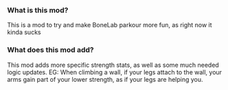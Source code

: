 ### What is this mod?
This is a mod to try and make BoneLab parkour more fun, as right now it kinda sucks
### What does this mod add?
This mod adds more specific strength stats, as well as some much needed logic updates. EG: When climbing a wall, if your legs attach to the wall, your arms gain part of your lower strength, as if your legs are helping you.
